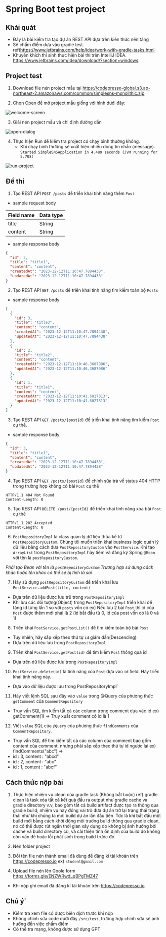# Spring Boot test project

## Khái quát

* Đây là bài kiểm tra tạo dự án REST API dựa trên kiến thức nền tảng
* Sẽ chấm điểm dựa vào gradle test. ref)https://www.jetbrains.com/help/idea/work-with-gradle-tasks.html
* Khuyến khích thí sinh thực hiện bài thi trên IntelliJ IDEA. https://www.jetbrains.com/idea/download/?section=windows

## Project test
1. Download file nén project mẫu tại https://codepresso-global.s3.ap-northeast-2.amazonaws.com/common/simplesns-monolithic.zip

2. Chọn Open để mở project mẫu giống với hình dưới đây:

![welcome-screen](https://gist.github.com/assets/138753646/52fa4497-32c9-45d6-a242-eb7fe104726a)

3. Giải nén project mẫu và chỉ định đường dẫn

![open-dialog](https://gist.github.com/assets/138753646/850500cb-a772-4f5e-bc21-dbbc38a4f26e)

4. Thực hiện Run để kiểm tra project có chạy bình thường không.
   * Khi chạy bình thường sẽ xuất hiện nhiều dòng tin nhắn (message). `Started SimpleSNSApplication in 4.489 seconds (JVM running for 5.708)`

![run-project](https://gist.github.com/assets/138753646/036d1c2f-e668-4c55-8436-8c4c76af9e27)

## Đề thi

1. Tạo REST API `POST /posts` để triển khai tính năng thêm `Post`
- sample request body

| Field name | Data type |
|------------|-----------|
| title      | String    |
| content    | String    |

- sample response body
```json 
{
  "id": 3,
  "title": "title1",
  "content": "content",
  "createdAt": "2023-12-12T11:10:47.7894438",
  "updatedAt": "2023-12-12T11:10:47.7894438"
}
```

2. Tạo REST API `GET /posts` để triển khai tính năng tìm kiếm toàn bộ `Posts`

- sample response body
```json 
[
  {
    "id": 3,
    "title": "title3",
    "content": "content",
    "createdAt": "2023-12-12T11:10:47.7894438",
    "updatedAt": "2023-12-12T11:10:47.7894438"
  },
  {
    "id": 2,
    "title": "title2",
    "content": "content",
    "createdAt": "2023-12-12T11:10:46.3687086",
    "updatedAt": "2023-12-12T11:10:46.3687086"
  },
  {
    "id": 1,
    "title": "title1",
    "content": "content",
    "createdAt": "2023-12-12T11:10:41.6027313",
    "updatedAt": "2023-12-12T11:10:41.6027313"
  }
]
```


3. Tạo REST API `GET /posts/{postId}` để triển khai tính năng tìm kiếm `Post` cụ thể.

- sample response body
```json 
{
  "id": 3,
  "title": "title1",
  "content": "content",
  "createdAt": "2023-12-12T11:10:47.7894438",
  "updatedAt": "2023-12-12T11:10:47.7894438"
}
```

4. Tạo REST API `GET /posts/{postId}` để chỉnh sửa trả về status 404 HTTP trong trường hợp không có bài `Post` cụ thể

```http request
HTTP/1.1 404 Not Found
Content-Length: 0
```


5. Tạo REST API `DELETE /post/{postId}`  để triển khai tính năng xóa bài `Post` cụ thể

```http request
HTTP/1.1 202 Accepted
Content-Length: 0
```

6. `PostRepositoryImpl` là class quản lý dữ liệu thừa kế từ `PostRepositoryCustom`. Chúng tôi muốn triển khai business logic quản lý dữ liệu bằng cách đưa `PostRepositoryCustom` vào `PostService`. Khi tạo `ArrayList` trong `PostRepositoryImpl` hãy tiêm và đăng ký Spring `@Bean` với tên là `postRepositoryCustom`. 

*Phải tạo Bean với tên là `postRepositoryCustom`.Trương hợp sử dụng cách khác hoặc tên khác có thể sẽ bị tinh là sai* 

7. Hãy sử dụng `postRepositoryCustom` để triển khai lưu `PostService.addPost(title, content)`
- Dựa trên dữ liệu được lưu trữ trong `PostRepositoryImpl`
- Khi lưu các đối tượng(Object) trong `PostRepositoryImpl` triển khai để tăng id từng lần 1 so với `posts` vốn có
ex) Nếu lưu 2 bài `Post` thì id của `Post` được thêm mới phải là 2 (id bắt đầu từ 0, id của post vốn có là 0 và 1)

8. Triển khai `PostService.getPostList()` để tìm kiếm toàn bộ bài `Post`
- Tuy nhiên, hãy sắp xếp theo thứ tự `id` giảm dần(Descending)
- Dựa trên dữ liệu lưu trong `PostRepositoryImpl`

9. Triển khai `PostService.getPost(id)` để tìm kiếm `Post` thông qua id
- Dựa trên dữ liệu được lưu trong `PostRepositoryImpl`

10. `PostService.delete(id)` là tính năng xóa `Post` dựa vào `id` field. Hãy triển khai tính năng này.
- Dựa vào dữ liệu được lưu trong PostRepositoryImpl`

11. Hãy viết lệnh SQL sau đây vào `value` trong @Query của phương thức `getComment` của `CommentRepository`
-  Truy vấn SQL tìm kiếm tất cả các column trong comment dựa vào id
ex) getComment(1) => Truy xuất comment có id là 1 

12. Viết `value` SQL của `@Query` của phương thức `findComments` của `CommentRepository`.
- Truy vấn SQL để tìm kiếm tất cả các column của comment bao gồm content của comment, nhưng phải sắp xếp theo thứ tự id ngược lại
ex) findComments("abc") => 
- id : 3, content : "abcd"
- id : 2, content : "abc"
- id : 1, content : "abcf" 

## Cách thức nộp bài
1. Thực hiện nhiệm vụ clean của gradle task (Không bắt buộc)
  ref) gradle clean là task xóa tất cả kết quả đầu ra output như gradle cache và gradle directory v.v, bao gồm tất cả build artifact được tạo ra thông qua gradle build; nhiệm vụ này đóng vai trò đưa dự án trở lại trạng thái trạng thái như khi chúng ta mới build dự án lần đầu tiên. 
Tức là khi bắt đầu một build mới bằng cách khởi động môi trường build thông qua gradle clean, nó có thể được rút ngắn thời gian xây dựng do không bị ảnh hưởng bởi cache và build directory cũ, và cải thiện tính ổn định của build do không còn vấn đề hoặc lỗi phát sinh trong build trước đó.

2. Nén folder project
3. Đổi tên file nén thành email đã dùng để đăng kí tài khoản trên  https://codepresso.io ex) `student@gmail.com`
4. Upload file nén lên Goole form https://forms.gle/ENZWRwdLqBPgTMZ47
- Khi nộp ghi email đã đăng kí tài khoản trên https://codepresso.io

## Chú ý`
- Kiểm tra xem file có được biên dịch trước khi nộp
- Không chỉnh sửa code dưới đây `/src/test`, trường hợp chỉnh sửa sẽ ảnh hưởng đến việc chấm điểm
- Có thể tra mạng, không được sử dụng GPT
